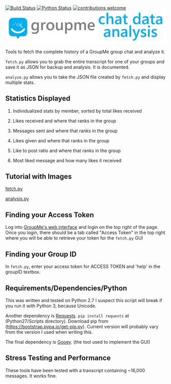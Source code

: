 
[![Build Status](https://travis-ci.org/aroharia/GroupMe-Chat-Data-Analysis.png?branch=master)](https://travis-ci.org/aroharia/GroupMe-Chat-Data-Analysis)
[![Python Status](https://img.shields.io/badge/python-2.6%2C%202.7-blue.svg)](https://www.python.org/downloads/release/python-2713/)
[![contributions welcome](https://img.shields.io/badge/contributions-welcome-brightgreen.svg?style=flat)](https://github.com/aroharia/GroupMe-Chat-Data-Analysis/issues)
[![](https://github.com/aroharia/GroupMe-Chat-Data-Analysis/blob/master/images/groupme_chat_data_analysis_logo.jpg)](https://aroharia.github.io/GroupMe-Chat-Data-Analysis/)

Tools to fetch the complete history of a GroupMe group chat and analyze it.

`fetch.py` allows you to grab the entire transcript for one of your groups and save it as JSON for backup and analysis. It is documented.

`analyze.py` allows you to take the JSON file created by `fetch.py` and display multiple stats.

## Statistics Displayed
1) Individualized stats by member, sorted by total likes received

2) Likes received and where that ranks in the group

3) Messages sent and where that ranks in the group

4) Likes given and where that ranks in the group

5) Like to post ratio and where that ranks in the group

6) Most liked message and how many likes it received



## Tutorial with Images
[fetch.py](https://github.com/aroharia/GroupMe-Chat-Data-Analysis/wiki/fetch)

[analysis.py](https://github.com/aroharia/GroupMe-Chat-Data-Analysis/wiki/analysis)

## Finding your Access Token

Log into [GroupMe's web interface](https://dev.groupme.com/) and login on the top right of the page. Once you login, there should be a tab called "Access Token" in the top right where you will be able to retrieve your token for the `fetch.py` GUI

## Finding your Group ID

In `fetch.py`, enter your access token for ACCESS TOKEN and 'help' in the groupID textbox.

## Requirements/Dependencies/Python

This was written and tested on Python 2.7 I suspect this script will break if you run it with Python 3, because Unicode.

Another dependency is [Requests](http://docs.python-requests.org/en/latest/). `pip install requests` at (Python27/Scripts directory). Download pip from (https://bootstrap.pypa.io/get-pip.py). Current version will probably vary from the version I used when writing this.

The final dependency is [Gooey](https://github.com/chriskiehl/Gooey). (the tool used to implement the GUI)

## Stress Testing and Performance

These tools have been tested with a transcript containing ~16,000 messages. It works fine.
